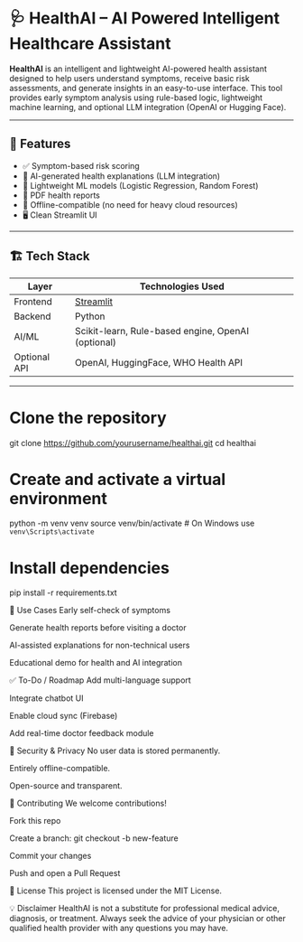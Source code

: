 # 🩺 HealthAI – AI Powered Intelligent Healthcare Assistant

**HealthAI** is an intelligent and lightweight AI-powered health assistant designed to help users understand symptoms, receive basic risk assessments, and generate insights in an easy-to-use interface. This tool provides early symptom analysis using rule-based logic, lightweight machine learning, and optional LLM integration (OpenAI or Hugging Face).

---

## 🚀 Features

- ✅ Symptom-based risk scoring
- 🤖 AI-generated health explanations (LLM integration)
- 🧠 Lightweight ML models (Logistic Regression, Random Forest)
- 📄 PDF health reports
- 🧪 Offline-compatible (no need for heavy cloud resources)
- 🖥️ Clean Streamlit UI

---

## 🏗️ Tech Stack

| Layer        | Technologies Used                                      |
|--------------|--------------------------------------------------------|
| Frontend     | [Streamlit](https://streamlit.io/)                     |
| Backend      | Python                                 |
| AI/ML        | Scikit-learn, Rule-based engine, OpenAI (optional)     |
| Optional API | OpenAI, HuggingFace, WHO Health API                    |

---
# Clone the repository
git clone https://github.com/yourusername/healthai.git
cd healthai

# Create and activate a virtual environment
python -m venv venv
source venv/bin/activate  # On Windows use `venv\Scripts\activate`

# Install dependencies
pip install -r requirements.txt

📘 Use Cases
Early self-check of symptoms

Generate health reports before visiting a doctor

AI-assisted explanations for non-technical users

Educational demo for health and AI integration

✅ To-Do / Roadmap
 Add multi-language support

 Integrate chatbot UI

 Enable cloud sync (Firebase)

 Add real-time doctor feedback module

🔐 Security & Privacy
No user data is stored permanently.

Entirely offline-compatible.

Open-source and transparent.

🤝 Contributing
We welcome contributions!

Fork this repo

Create a branch: git checkout -b new-feature

Commit your changes

Push and open a Pull Request

📄 License
This project is licensed under the MIT License.


💡 Disclaimer
HealthAI is not a substitute for professional medical advice, diagnosis, or treatment. Always seek the advice of your physician or other qualified health provider with any questions you may have.


